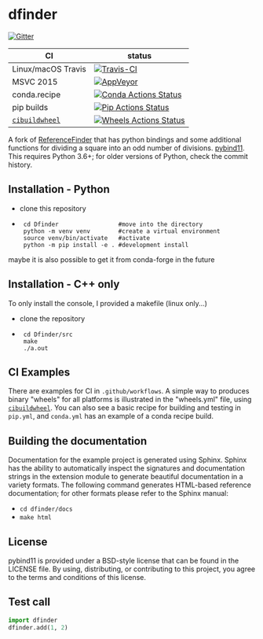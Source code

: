 dfinder
==============

[![Gitter][gitter-badge]][gitter-link]

|      CI              | status |
|----------------------|--------|
| Linux/macOS Travis   | [![Travis-CI][travis-badge]][travis-link] |
| MSVC 2015            | [![AppVeyor][appveyor-badge]][appveyor-link] |
| conda.recipe         | [![Conda Actions Status][actions-conda-badge]][actions-conda-link] |
| pip builds           | [![Pip Actions Status][actions-pip-badge]][actions-pip-link] |
| [`cibuildwheel`][]   | [![Wheels Actions Status][actions-wheels-badge]][actions-wheels-link] |

[gitter-badge]:            https://badges.gitter.im/freakyfee/Lobby.svg
[gitter-link]:             https://gitter.im/freakyfee/Lobby
[actions-badge]:           https://github.com/freakyfee/dfinder/workflows/Tests/badge.svg
[actions-conda-link]:      https://github.com/freakyfee/dfinder/actions?query=workflow%3A%22Conda
[actions-conda-badge]:     https://github.com/freakyfee/dfinder/workflows/Conda/badge.svg
[actions-pip-link]:        https://github.com/freakyfee/dfinder/actions?query=workflow%3A%22Pip
[actions-pip-badge]:       https://github.com/freakyfee/dfinder/workflows/Pip/badge.svg
[actions-wheels-link]:     https://github.com/freakyfee/dfinder/actions?query=workflow%3AWheels
[actions-wheels-badge]:    https://github.com/freakyfee/dfinder/workflows/Wheels/badge.svg
[travis-link]:             https://travis-ci.org/freakyfee/dfinder
[travis-badge]:            https://travis-ci.org/freakyfee/dfinder.svg?branch=master&status=passed
[appveyor-link]:           https://ci.appveyor.com/project/wjakob/python-example
<!-- TODO: get a real badge link for appveyor -->
[appveyor-badge]:          https://travis-ci.org/freakyfee/dfinder.svg?branch=master&status=passed

A fork of
[ReferenceFinder](https://www.langorigami.com/article/referencefinder/)
that has python bindings and some additional functions for dividing a square
into an odd number of divisions. [pybind11](https://github.com/pybind/pybind11).
This requires Python 3.6+; for older versions of Python, check the commit
history.

Installation - Python
---------------------

 - clone this repository
 - ```
    cd Dfinder                 #move into the directory
    python -m venv venv        #create a virtual environment
    source venv/bin/activate   #activate
    python -m pip install -e . #development install
   ```

maybe it is also possible to get it from conda-forge in the future

Installation - C++ only
-----------------------
To only install the console, I provided a makefile (linux only...)

 - clone the repository
 - ```
    cd Dfinder/src
    make
    ./a.out
   ```

CI Examples
-----------

There are examples for CI in `.github/workflows`. A simple way to produces
binary "wheels" for all platforms is illustrated in the "wheels.yml" file,
using [`cibuildwheel`][]. You can also see a basic recipe for building and
testing in `pip.yml`, and `conda.yml` has an example of a conda recipe build.


Building the documentation
--------------------------

Documentation for the example project is generated using Sphinx. Sphinx has the
ability to automatically inspect the signatures and documentation strings in
the extension module to generate beautiful documentation in a variety formats.
The following command generates HTML-based reference documentation; for other
formats please refer to the Sphinx manual:

 - `cd dfinder/docs`
 - `make html`

License
-------

pybind11 is provided under a BSD-style license that can be found in the LICENSE
file. By using, distributing, or contributing to this project, you agree to the
terms and conditions of this license.

Test call
---------

```python
import dfinder
dfinder.add(1, 2)
```

[`cibuildwheel`]:          https://cibuildwheel.readthedocs.io
